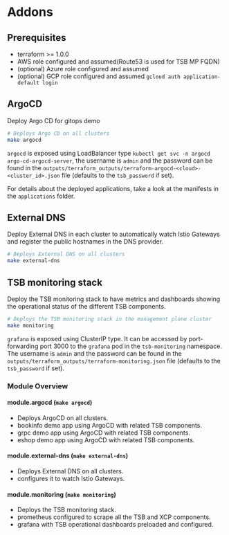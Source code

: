 # Addons

## Prerequisites

* terraform >= 1.0.0
* AWS role configured and assumed(Route53 is used for TSB MP FQDN)
* (optional) Azure role configured and assumed
* (optional) GCP role configured and assumed  `gcloud auth application-default login`

## ArgoCD

Deploy Argo CD for gitops demo

```bash
# Deploys Argo CD on all clusters
make argocd
```

`argocd` is exposed using LoadBalancer type `kubectl get svc -n argocd argo-cd-argocd-server`, the username is `admin`
and the password can be found in the `outputs/terraform_outputs/terraform-argocd-<cloud>-<cluster_id>.json` file
(defaults to the `tsb_password` if set).

For details about the deployed applications, take a look at the manifests in the `applications` folder.

## External DNS

Deploy External DNS in each cluster to automatically watch Istio Gateways and register the
public hostnames in the DNS provider.

```bash
# Deploys External DNS on all clusters
make external-dns
```

## TSB monitoring stack

Deploy the TSB monitoring stack to have metrics and dashboards showing the operational status
of the different TSB components.

```bash
# Deploys the TSB monitoring stack in the management plane cluster
make monitoring
```

`grafana` is exposed using ClusterIP type. It can be accessed by port-forwarding port 3000 to the `grafana` pod
in the `tsb-monitoring` namespace. The username is `admin` and the password can be found in the
`outputs/terraform_outputs/terraform-monitoring.json` file (defaults to the `tsb_password` if set).

### Module Overview

#### module.argocd (`make argocd`)
* Deploys ArgoCD on all clusters.
* bookinfo demo app using ArgoCD with related TSB components.
* grpc demo app using ArgoCD with related TSB components.
* eshop demo app using ArgoCD with related TSB components.

#### module.external-dns (`make external-dns`)
* Deploys External DNS on all clusters.
* configures it to watch Istio Gateways.

#### module.monitoring (`make monitoring`)
* Deploys the TSB monitoring stack.
* prometheus configured to scrape all the TSB and XCP components.
* grafana with TSB operational dashboards preloaded and configured.
